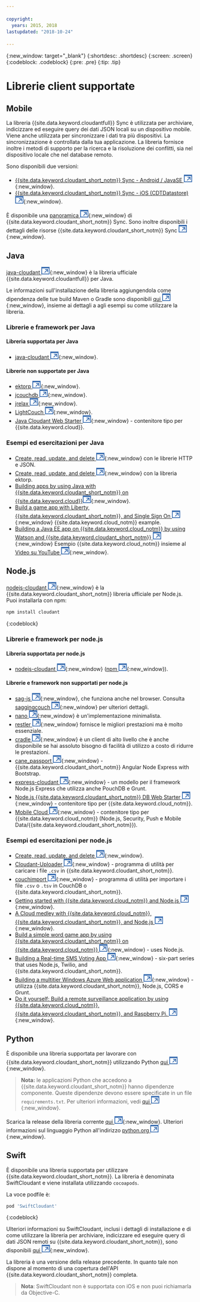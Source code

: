 ```yaml
---

copyright:
  years: 2015, 2018
lastupdated: "2018-10-24"

---
```


{:new_window: target="_blank"}
{:shortdesc: .shortdesc}
{:screen: .screen}
{:codeblock: .codeblock}
{:pre: .pre}
{:tip: .tip}

<!-- Acrolinx: 2017-05-10 -->

# Librerie client supportate

## Mobile

La libreria {{site.data.keyword.cloudantfull}} Sync è utilizzata per archiviare,
indicizzare
ed eseguire query dei dati JSON locali su un dispositivo mobile.
Viene anche utilizzata per sincronizzare i dati tra più
dispositivi.
La sincronizzazione è controllata dalla tua applicazione.
La libreria
fornisce inoltre i metodi di supporto per la ricerca e la risoluzione dei conflitti,
sia nel dispositivo locale che nel database remoto.

Sono disponibili due versioni:

-   [{{site.data.keyword.cloudant_short_notm}} Sync - Android / JavaSE ![Icona link esterno](../images/launch-glyph.svg "Icona link esterno")](https://github.com/cloudant/sync-android){:new_window}.
-   [{{site.data.keyword.cloudant_short_notm}} Sync - iOS (CDTDatastore) ![Icona link esterno](../images/launch-glyph.svg "Icona link esterno")](https://github.com/cloudant/CDTDatastore){:new_window}.

È disponibile una [panoramica ![Icona link esterno](../images/launch-glyph.svg "Icona link esterno")](https://cloudant.com/product/cloudant-features/sync/){:new_window} di {{site.data.keyword.cloudant_short_notm}} Sync.
Sono inoltre disponibili i dettagli delle risorse {{site.data.keyword.cloudant_short_notm}} Sync [![Icona link esterno](../images/launch-glyph.svg "Icona link esterno")](https://cloudant.com/cloudant-sync-resources/){:new_window}.

## Java

[java-cloudant ![Icona link esterno](../images/launch-glyph.svg "Icona link esterno")](https://github.com/cloudant/java-cloudant){:new_window} è la libreria ufficiale
{{site.data.keyword.cloudantfull}} per Java.

Le informazioni sull'installazione della libreria aggiungendola come dipendenza
delle tue build Maven o Gradle sono disponibili
[qui
![Icona link esterno](../images/launch-glyph.svg "Icona link esterno")](https://github.com/cloudant/java-cloudant#installation-and-usage){:new_window},
insieme ai dettagli a agli esempi su come utilizzare la libreria.

### Librerie e framework per Java

#### Libreria supportata per Java

-   [java-cloudant ![Icona link esterno](../images/launch-glyph.svg "Icona link esterno")](https://github.com/cloudant/java-cloudant){:new_window}.

#### Librerie non supportate per Java

-   [ektorp ![Icona link esterno](../images/launch-glyph.svg "Icona link esterno")](https://helun.github.io/Ektorp/reference_documentation.html){:new_window}.
-   [jcouchdb ![Icona link esterno](../images/launch-glyph.svg "Icona link esterno")](http://code.google.com/p/jcouchdb/){:new_window}.
-   [jrelax ![Icona link esterno](../images/launch-glyph.svg "Icona link esterno")](https://github.com/isterin/jrelax){:new_window}.
-   [LightCouch ![Icona link esterno](../images/launch-glyph.svg "Icona link esterno")](http://www.lightcouch.org/){:new_window}.
-   [Java Cloudant Web Starter ![Icona link esterno](../images/launch-glyph.svg "Icona link esterno")](https://ace.ng.bluemix.net/#/store/cloudOEPaneId=store&appTemplateGuid=CloudantJavaBPTemplate&fromCatalog=true){:new_window} - contenitore tipo per {{site.data.keyword.cloud}}.

### Esempi ed esercitazioni per Java

-   [Create, read, update, and delete ![Icona link esterno](../images/launch-glyph.svg "Icona link esterno")](https://github.com/cloudant/haengematte/tree/master/java){:new_window} con le librerie HTTP e JSON.
-   [Create, read, update, and delete ![Icona link esterno](../images/launch-glyph.svg "Icona link esterno")](https://github.com/cloudant/haengematte/tree/master/java/CrudWithEktorp){:new_window} con la libreria ektorp.
-   [Building apps by using Java with {{site.data.keyword.cloudant_short_notm}} on {{site.data.keyword.cloud}}![Icona link esterno](../images/launch-glyph.svg "Icona link esterno")](https://cloudant.com/blog/building-apps-using-java-with-cloudant-on-ibm-bluemix/){:new_window}.
-   [Build a game app with Liberty, {{site.data.keyword.cloudant_short_notm}}, and Single Sign On ![Icona link esterno](../images/launch-glyph.svg "Icona link esterno")](http://www.ibm.com/developerworks/cloud/library/cl-multiservicegame-app/index.html?ca=drs-){:new_window} {{site.data.keyword.cloud_notm}} example.
-   [Building a Java EE app on {{site.data.keyword.cloud_notm}} by using Watson and {{site.data.keyword.cloudant_short_notm}} ![Icona link esterno](../images/launch-glyph.svg "Icona link esterno")](https://developer.ibm.com/bluemix/2014/10/17/building-java-ee-app-ibm-bluemix-using-watson-cloudant/){:new_window} Esempio {{site.data.keyword.cloud_notm}} insieme al [Video su YouTube ![Icona link esterno](../images/launch-glyph.svg "Icona link esterno")](https://www.youtube.com/watch?feature=youtu.be&v=9AFMY6m0LIU&app=desktop){:new_window}.


## Node.js

[nodejs-cloudant ![Icona link esterno](../images/launch-glyph.svg "Icona link esterno")](https://github.com/cloudant/nodejs-cloudant){:new_window} è la {{site.data.keyword.cloudant_short_notm}} libreria ufficiale per Node.js.
Puoi installarla
con npm:

```sh
npm install cloudant
```
{:codeblock}

### Librerie e framework per node.js

#### Libreria supportata per node.js

-   [nodejs-cloudant ![Icona link esterno](../images/launch-glyph.svg "Icona link esterno")](https://github.com/cloudant/nodejs-cloudant){:new_window} ([npm ![Icona link esterno](../images/launch-glyph.svg "Icona link esterno")](https://www.npmjs.com/package/@cloudant/cloudant){:new_window}).

#### Librerie e framework non supportati per node.js

-   [sag-js ![Icona link esterno](../images/launch-glyph.svg "Icona link esterno")](https://github.com/sbisbee/sag-js){:new_window}, che funziona anche nel browser.
    Consulta [saggingcouch ![Icona link esterno](../images/launch-glyph.svg "Icona link esterno")](https://github.com/sbisbee/saggingcouch.com){:new_window} per ulteriori dettagli.
-   [nano ![Icona link esterno](../images/launch-glyph.svg "Icona link esterno")](https://github.com/dscape/nano){:new_window} è un'implementazione minimalista.
-   [restler ![Icona link esterno](../images/launch-glyph.svg "Icona link esterno")](https://github.com/danwrong/restler){:new_window} fornisce le migliori prestazioni ma è molto essenziale.
-   [cradle ![Icona link esterno](../images/launch-glyph.svg "Icona link esterno")](https://github.com/flatiron/cradle){:new_window}
    è un client di alto livello che è anche disponibile se hai assoluto bisogno di facilità di utilizzo a costo di ridurre le prestazioni.
-   [cane_passport ![Icona link esterno](../images/launch-glyph.svg "Icona link esterno")](https://github.com/ddemichele/cane_passport){:new_window} - {{site.data.keyword.cloudant_short_notm}} Angular Node Express with Bootstrap.
-   [express-cloudant ![Icona link esterno](../images/launch-glyph.svg "Icona link esterno")](https://github.com/cloudant-labs/express-cloudant){:new_window} - un modello per il framework Node.js Express che utilizza anche PouchDB e Grunt.
-   [Node.js {{site.data.keyword.cloudant_short_notm}} DB Web Starter ![Icona link esterno](../images/launch-glyph.svg "Icona link esterno")](https://ace.ng.bluemix.net/#/store/cloudOEPaneId=store&appTemplateGuid=nodejscloudantbp&fromCatalog=true){:new_window} - contenitore tipo per {{site.data.keyword.cloud_notm}}.
-   [Mobile Cloud ![Icona link esterno](../images/launch-glyph.svg "Icona link esterno")](https://ace.ng.bluemix.net/#/store/cloudOEPaneId=store&appTemplateGuid=mobileBackendStarter&fromCatalog=true){:new_window} - contenitore tipo per {{site.data.keyword.cloud_notm}} (Node.js, Security, Push e Mobile Data/{{site.data.keyword.cloudant_short_notm}}).

### Esempi ed esercitazioni per node.js

-   [Create, read, update, and delete ![Icona link esterno](../images/launch-glyph.svg "Icona link esterno")](https://github.com/cloudant/haengematte/tree/master/nodejs){:new_window}.
-   [Cloudant-Uploader ![Icona link esterno](../images/launch-glyph.svg "Icona link esterno")](https://github.com/garbados/Cloudant-Uploader){:new_window} - programma di utilità per caricare i file `.csv` in {{site.data.keyword.cloudant_short_notm}}.
-   [couchimport ![Icona link esterno](../images/launch-glyph.svg "Icona link esterno")](https://github.com/glynnbird/couchimport){:new_window} - programma di utilità per importare i file `.csv` o `.tsv` in CouchDB o {{site.data.keyword.cloudant_short_notm}}.
-   [Getting started with {{site.data.keyword.cloud_notm}} and Node.js ![Icona link esterno](../images/launch-glyph.svg "Icona link esterno")](http://thoughtsoncloud.com/2014/07/getting-started-ibm-bluemix-node-js/){:new_window}.
-   [A Cloud medley with {{site.data.keyword.cloud_notm}}, {{site.data.keyword.cloudant_short_notm}}, and Node.js ![Icona link esterno](../images/launch-glyph.svg "Icona link esterno")](https://gigadom.wordpress.com/2014/08/15/a-cloud-medley-with-ibm-bluemix-cloudant-db-and-node-js/){:new_window}.
-   [Build a simple word game app by using {{site.data.keyword.cloudant_short_notm}} on {{site.data.keyword.cloud_notm}} ![Icona link esterno](../images/launch-glyph.svg "Icona link esterno")](http://www.ibm.com/developerworks/cloud/library/cl-guesstheword-app/index.html?ca=drs-){:new_window} - uses Node.js.
-   [Building a Real-time SMS Voting App ![Icona link esterno](../images/launch-glyph.svg "Icona link esterno")](https://www.twilio.com/blog/2012/09/building-a-real-time-sms-voting-app-part-1-node-js-couchdb.html){:new_window} - six-part series that uses Node.js, Twilio, and {{site.data.keyword.cloudant_short_notm}}.
-   [Building a multitier Windows Azure Web application ![Icona link esterno](../images/launch-glyph.svg "Icona link esterno")](https://www.ampower.me/article/CouchDB/Tutorial-Building-a-Multi-Tier-Windows-Azure-Web-application-use-Cloudants-Couchdb-as-a-Service-node-94-409665?eqs=Z2NWNlltTmlUWStWcHdEWENWc3UxdmowREpiMjlGUVpKajJOZGJpSlVkemlPS2oxa0YxZE5BPT0=){:new_window} - utilizza {{site.data.keyword.cloudant_short_notm}}, Node.js, CORS e Grunt.
-   [Do it yourself: Build a remote surveillance application by using {{site.data.keyword.cloud_notm}}, {{site.data.keyword.cloudant_short_notm}}, and Raspberry Pi. ![Icona link esterno](../images/launch-glyph.svg "Icona link esterno")](http://www.ibm.com/developerworks/library/ba-remoteservpi-app/index.html){:new_window}.

## Python

È disponibile una libreria supportata per lavorare con {{site.data.keyword.cloudant_short_notm}} utilizzando Python
[qui ![Icona link esterno](../images/launch-glyph.svg "Icona link esterno")](https://github.com/cloudant/python-cloudant){:new_window}.

>   **Nota:** le applicazioni Python che accedono a {{site.data.keyword.cloudant_short_notm}} hanno dipendenze componente. Queste dipendenze devono essere specificate in un file `requirements.txt`. Per ulteriori informazioni, vedi [qui ![Icona link esterno](../images/launch-glyph.svg "Icona link esterno")](https://pip.readthedocs.io/en/1.1/requirements.html){:new_window}.

Scarica la release della libreria corrente [qui ![Icona link esterno](../images/launch-glyph.svg "Icona link esterno")](https://pypi.python.org/pypi/cloudant/){:new_window}.
Ulteriori informazioni
sul linguaggio Python all'indirizzo [python.org ![Icona link esterno](../images/launch-glyph.svg "Icona link esterno")](https://www.python.org/about/){:new_window}. 

## Swift

È disponibile una libreria supportata per utilizzare {{site.data.keyword.cloudant_short_notm}}.
La libreria è denominata SwiftCloudant
e viene installata utilizzando `cocoapods`.

La voce podfile è:

```sh
pod 'SwiftCloudant'
```
{:codeblock}

Ulteriori informazioni su SwiftCloudant, inclusi i dettagli di installazione
e di come utilizzare la libreria per archiviare, indicizzare ed eseguire query di dati
JSON remoti su {{site.data.keyword.cloudant_short_notm}},
sono disponibili [qui ![Icona link esterno](../images/launch-glyph.svg "Icona link esterno")](https://github.com/cloudant/swift-cloudant){:new_window}.

La libreria è una versione della release precedente.
In quanto tale non dispone al momento
di una copertura dell'API {{site.data.keyword.cloudant_short_notm}} completa. 

>   **Nota**: SwiftCloudant non è supportata con iOS e non puoi richiamarla da Objective-C.
